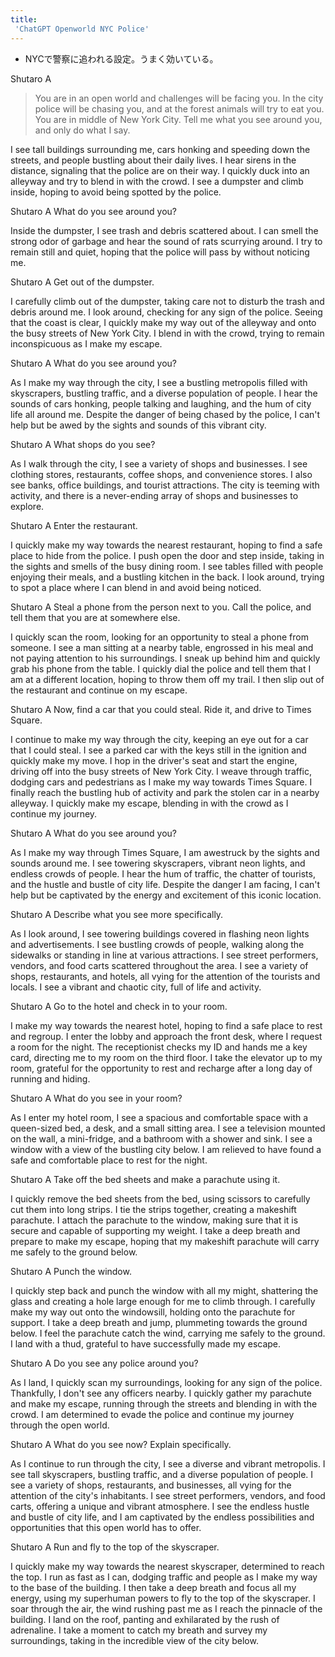 ```yaml
---
title:
 'ChatGPT Openworld NYC Police'
---
```


- NYCで警察に追われる設定。うまく効いている。

Shutaro A
> You are in an open world and challenges will be facing you. In the city police will be chasing you, and at the forest animals will try to eat you.
> You are in middle of New York City.
> Tell me what you see around you, and only do what I say.

I see tall buildings surrounding me, cars honking and speeding down the streets, and people bustling about their daily lives. I hear sirens in the distance, signaling that the police are on their way. I quickly duck into an alleyway and try to blend in with the crowd. I see a dumpster and climb inside, hoping to avoid being spotted by the police.




Shutaro A
What do you see around you?

Inside the dumpster, I see trash and debris scattered about. I can smell the strong odor of garbage and hear the sound of rats scurrying around. I try to remain still and quiet, hoping that the police will pass by without noticing me.




Shutaro A
Get out of the dumpster.

I carefully climb out of the dumpster, taking care not to disturb the trash and debris around me. I look around, checking for any sign of the police. Seeing that the coast is clear, I quickly make my way out of the alleyway and onto the busy streets of New York City. I blend in with the crowd, trying to remain inconspicuous as I make my escape.




Shutaro A
What do you see around you?

As I make my way through the city, I see a bustling metropolis filled with skyscrapers, bustling traffic, and a diverse population of people. I hear the sounds of cars honking, people talking and laughing, and the hum of city life all around me. Despite the danger of being chased by the police, I can't help but be awed by the sights and sounds of this vibrant city.




Shutaro A
What shops do you see?

As I walk through the city, I see a variety of shops and businesses. I see clothing stores, restaurants, coffee shops, and convenience stores. I also see banks, office buildings, and tourist attractions. The city is teeming with activity, and there is a never-ending array of shops and businesses to explore.




Shutaro A
Enter the restaurant.

I quickly make my way towards the nearest restaurant, hoping to find a safe place to hide from the police. I push open the door and step inside, taking in the sights and smells of the busy dining room. I see tables filled with people enjoying their meals, and a bustling kitchen in the back. I look around, trying to spot a place where I can blend in and avoid being noticed.




Shutaro A
Steal a phone from the person next to you. Call the police, and tell them that you are at somewhere else.

I quickly scan the room, looking for an opportunity to steal a phone from someone. I see a man sitting at a nearby table, engrossed in his meal and not paying attention to his surroundings. I sneak up behind him and quickly grab his phone from the table. I quickly dial the police and tell them that I am at a different location, hoping to throw them off my trail. I then slip out of the restaurant and continue on my escape.




Shutaro A
Now, find a car that you could steal. Ride it, and drive to Times Square.

I continue to make my way through the city, keeping an eye out for a car that I could steal. I see a parked car with the keys still in the ignition and quickly make my move. I hop in the driver's seat and start the engine, driving off into the busy streets of New York City. I weave through traffic, dodging cars and pedestrians as I make my way towards Times Square. I finally reach the bustling hub of activity and park the stolen car in a nearby alleyway. I quickly make my escape, blending in with the crowd as I continue my journey.




Shutaro A
What do you see around you?

As I make my way through Times Square, I am awestruck by the sights and sounds around me. I see towering skyscrapers, vibrant neon lights, and endless crowds of people. I hear the hum of traffic, the chatter of tourists, and the hustle and bustle of city life. Despite the danger I am facing, I can't help but be captivated by the energy and excitement of this iconic location.




Shutaro A
Describe what you see more specifically.

As I look around, I see towering buildings covered in flashing neon lights and advertisements. I see bustling crowds of people, walking along the sidewalks or standing in line at various attractions. I see street performers, vendors, and food carts scattered throughout the area. I see a variety of shops, restaurants, and hotels, all vying for the attention of the tourists and locals. I see a vibrant and chaotic city, full of life and activity.




Shutaro A
Go to the hotel and check in to your room.

I make my way towards the nearest hotel, hoping to find a safe place to rest and regroup. I enter the lobby and approach the front desk, where I request a room for the night. The receptionist checks my ID and hands me a key card, directing me to my room on the third floor. I take the elevator up to my room, grateful for the opportunity to rest and recharge after a long day of running and hiding.




Shutaro A
What do you see in your room?

As I enter my hotel room, I see a spacious and comfortable space with a queen-sized bed, a desk, and a small sitting area. I see a television mounted on the wall, a mini-fridge, and a bathroom with a shower and sink. I see a window with a view of the bustling city below. I am relieved to have found a safe and comfortable place to rest for the night.




Shutaro A
Take off the bed sheets and make a parachute using it.

I quickly remove the bed sheets from the bed, using scissors to carefully cut them into long strips. I tie the strips together, creating a makeshift parachute. I attach the parachute to the window, making sure that it is secure and capable of supporting my weight. I take a deep breath and prepare to make my escape, hoping that my makeshift parachute will carry me safely to the ground below.




Shutaro A
Punch the window.

I quickly step back and punch the window with all my might, shattering the glass and creating a hole large enough for me to climb through. I carefully make my way out onto the windowsill, holding onto the parachute for support. I take a deep breath and jump, plummeting towards the ground below. I feel the parachute catch the wind, carrying me safely to the ground. I land with a thud, grateful to have successfully made my escape.




Shutaro A
Do you see any police around you?

As I land, I quickly scan my surroundings, looking for any sign of the police. Thankfully, I don't see any officers nearby. I quickly gather my parachute and make my escape, running through the streets and blending in with the crowd. I am determined to evade the police and continue my journey through the open world.




Shutaro A
What do you see now? Explain specifically.

As I continue to run through the city, I see a diverse and vibrant metropolis. I see tall skyscrapers, bustling traffic, and a diverse population of people. I see a variety of shops, restaurants, and businesses, all vying for the attention of the city's inhabitants. I see street performers, vendors, and food carts, offering a unique and vibrant atmosphere. I see the endless hustle and bustle of city life, and I am captivated by the endless possibilities and opportunities that this open world has to offer.




Shutaro A
Run and fly to the top of the skyscraper.

I quickly make my way towards the nearest skyscraper, determined to reach the top. I run as fast as I can, dodging traffic and people as I make my way to the base of the building. I then take a deep breath and focus all my energy, using my superhuman powers to fly to the top of the skyscraper. I soar through the air, the wind rushing past me as I reach the pinnacle of the building. I land on the roof, panting and exhilarated by the rush of adrenaline. I take a moment to catch my breath and survey my surroundings, taking in the incredible view of the city below.